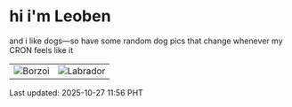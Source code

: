 # hi i'm Leoben

and i like dogs—so have some random dog pics that change whenever my CRON feels like it

|  |  |
|--------|----------|
| ![Borzoi](https://random-dog-vercel.vercel.app/api/random-borzoi?v=1761537411) | ![Labrador](https://random-dog-vercel.vercel.app/api/random-labrador?v=1761537411) |

Last updated: 2025-10-27 11:56 PHT
